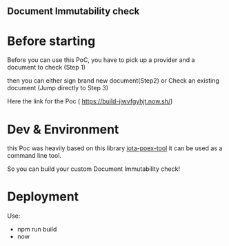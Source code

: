   ## Document Immutability check

  # Before starting

  Before you can use this PoC, you have to pick up a provider and a document to check (Step 1)
  
  then you can either sign brand new document(Step2) or Check an existing document (Jump directly to Step 3)
  
  Here the link for the Poc ( https://build-jiwvfgyhjt.now.sh/)

 # Dev & Environment
 
 this Poc was heavily based on this library [iota-poex-tool](https://github.com/iotaledger/iota-poex-tool) it can be used as a command line tool.
 
 So you can build your custom Document Immutability check!
 
 # Deployment
 
 Use:
 
 - npm run build
 - now
 
